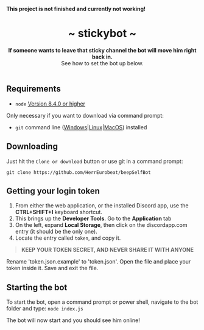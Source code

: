 <strong>This project is not finished and currently not working!</strong>

<div align="center">
	<h1 align="center">~ stickybot ~</h1>
	<strong>If someone wants to leave that sticky channel the bot will move him right back in. </strong><br />See how to set the bot up below.<br /><br />
</div>

## Requirements

- `node` [Version 8.4.0 or higher](https://nodejs.org)

Only necessary if you want to download via command prompt:
- `git` command line ([Windows](https://git-scm.com/download/win)|[Linux](https://git-scm.com/book/en/v2/Getting-Started-Installing-Git)|[MacOS](https://git-scm.com/download/mac)) installed

## Downloading

Just hit the `Clone or download` button or use git in a command prompt:

`git clone https://github.com/HerrEurobeat/beepSelfBot`


## Getting your login token

1. From either the web application, or the installed Discord app, use the **CTRL+SHIFT+I** keyboard shortcut.
2. This brings up the **Developer Tools**. Go to the **Application** tab
3. On the left, expand **Local Storage**, then click on the discordapp.com entry (it should be the only one).
4. Locate the entry called `token`, and copy it.

> **KEEP YOUR TOKEN SECRET, AND NEVER SHARE IT WITH ANYONE**

Rename 'token.json.example' to 'token.json'. Open the file and place your token inside it. Save and exit the file.

## Starting the bot

To start the bot, open a command prompt or power shell, navigate to the bot folder and type:
`node index.js`

The bot will now start and you should see him online!
